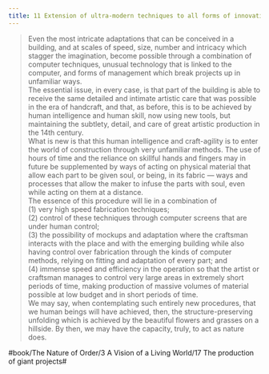 ```yaml
---
title: 11 Extension of ultra-modern techniques to all forms of innovation and construction
---
```


> Even the most intricate adaptations that can be conceived in a building, and at scales of speed, size, number and intricacy which stagger the imagination, become possible through a combination of computer techniques, unusual technology that is linked to the computer, and forms of management which break projects up in unfamiliar ways.  
> The essential issue, in every case, is that part of the building is able to receive the same detailed and intimate artistic care that was possible in the era of handcraft, and that, as before, this is to be achieved by human intelligence and human skill, now using new tools, but maintaining the subtlety, detail, and care of great artistic production in the 14th century.  
> What is new is that this human intelligence and craft-agility is to enter the world of construction through very unfamiliar methods. The use of hours of time and the reliance on skillful hands and fingers may in future be supplemented by ways of acting on physical material that allow each part to be given soul, or being, in its fabric — ways and processes that allow the maker to infuse the parts with soul, even while acting on them at a distance.  
> The essence of this procedure will lie in a combination of   
> (1) very high speed fabrication techniques;   
> (2) control of these techniques through computer screens that are under human control;  
> (3) the possibility of mockups and adaptation where the craftsman interacts with the place and with the emerging building while also having control over fabrication through the kinds of computer methods, relying on fitting and adaptation of every part; and  
> (4) immense speed and efficiency in the operation so that the artist or craftsman manages to control very large areas in extremely short periods of time, making production of massive volumes of material possible at low budget and in short periods of time.  
> We may say, when contemplating such entirely new procedures, that we human beings will have achieved, then, the structure-preserving unfolding which is achieved by the beautiful flowers and grasses on a hillside. By then, we may have the capacity, truly, to act as nature does.  

#book/The Nature of Order/3 A Vision of a Living World/17 The production of giant projects#